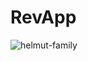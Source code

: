 # RevApp

![helmut-family](https://sev.moovit24.de/uploads/TW9vdklUIEdtYkg/ZleJmRvQos77nMnE906NOwQ0JknoqitpuUPE3JLfy4VeQYaUyuWVj7JZnTua4hrRF3dEh9UIVQrW6X7nzqHRYW2ZQiaEpO5kcFVE/logo.png)
